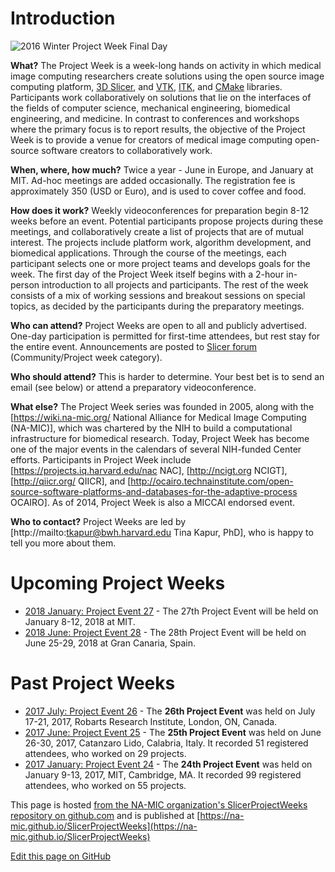 # Introduction

![2016 Winter Project Week Final Day](https://www.na-mic.org/w/images/thumb/2/25/2016_Winter_Project_Week_Final_Day.JPG/800px-2016_Winter_Project_Week_Final_Day.JPG)

**What?** The Project Week is a week-long hands on activity in which medical image computing researchers create solutions using the open source image computing platform, [3D Slicer](http://www.slicer.org), and [VTK](http://www.vtk.org), [ITK](http://www.itk.org), and [CMake](http://www.cmake.org) libraries.   Participants work collaboratively on solutions that lie on the interfaces of the fields of computer science, mechanical engineering, biomedical engineering, and medicine. In contrast to conferences and workshops where the primary focus is to report results, the objective of the Project Week is to provide a venue for creators of medical image computing open-source software creators to collaboratively work.

**When, where, how much?** Twice a year - June in Europe, and January at MIT.  Ad-hoc meetings are added occasionally.  The registration fee is approximately 350 (USD or Euro), and is used to cover coffee and food.

**How does it work?** Weekly videoconferences for preparation begin 8-12 weeks before an event. Potential participants propose projects during these meetings, and collaboratively create a list of projects that are of mutual interest. The projects include platform work, algorithm development, and biomedical applications. Through the course of the meetings, each participant selects one or more project teams and develops goals for the week. The first day of the Project Week itself begins with a 2-hour in-person introduction to all projects and participants. The rest of the week consists of a mix of working sessions and breakout sessions on special topics, as decided by the participants during the preparatory meetings. 

**Who can attend?** Project Weeks are open to all and publicly advertised. One-day participation is permitted for first-time attendees, but rest stay for the entire event.
Announcements are posted to [Slicer forum](https://discourse.slicer.org/c/community/project-week) (Community/Project week category).

**Who should attend?** This is harder to determine.  Your best bet is to send an email (see below) or attend a preparatory videoconference. 

**What else?** The Project Week series was founded in 2005, along with the [https://wiki.na-mic.org/ National Alliance for Medical Image Computing (NA-MIC)], which was chartered by the NIH to build a computational infrastructure for biomedical research. Today, Project Week has become one of the major events in the calendars of several NIH-funded Center efforts. Participants in Project Week include  [https://projects.iq.harvard.edu/nac NAC], [http://ncigt.org NCIGT], [http://qiicr.org/  QIICR], and [http://ocairo.technainstitute.com/open-source-software-platforms-and-databases-for-the-adaptive-process OCAIRO].  As of 2014, Project Week is also a MICCAI endorsed event.

**Who to contact?** Project Weeks are led by [http://mailto:tkapur@bwh.harvard.edu Tina Kapur, PhD], who is happy to tell you more about them.

# Upcoming Project Weeks

- [2018 January: Project Event 27](27/README.md) - The 27th Project Event will be held on January 8-12, 2018 at MIT.
- [2018 June: Project Event 28](https://www.na-mic.org/wiki/Project_Week_28) - The 28th Project Event will be held on June 25-29, 2018 at Gran Canaria, Spain.

# Past Project Weeks

- [2017 July: Project Event 26](http://wiki.imaging.robarts.ca/) - The **26th Project Event** was held on July 17-21, 2017, Robarts Research Institute, London, ON, Canada.
- [2017 June: Project Event 25](https://www.na-mic.org/wiki/2017_Summer_Project_Week) - The **25th Project Event** was held on June 26-30, 2017,  Catanzaro Lido, Calabria, Italy. It recorded 51 registered attendees, who worked on 29 projects.
- [2017 January: Project Event 24](https://www.na-mic.org/wiki/2017_Summer_Project_Week) - The **24th Project Event** was held on January 9-13, 2017, MIT, Cambridge, MA.  It recorded 99 registered attendees, who worked on 55 projects.

This page is hosted [from the NA-MIC organization's SlicerProjectWeeks repository on github.com](https://github.com/NA-MIC/SlicerProjectWeeks) and is published at [https://na-mic.github.io/SlicerProjectWeeks](https://na-mic.github.io/SlicerProjectWeeks)

<!--Link for editing page when displayed in GitHub pages-->
<a href="{{site.github.repository_url}}/edit/master/{{page.path}}">Edit this page on GitHub</a>
